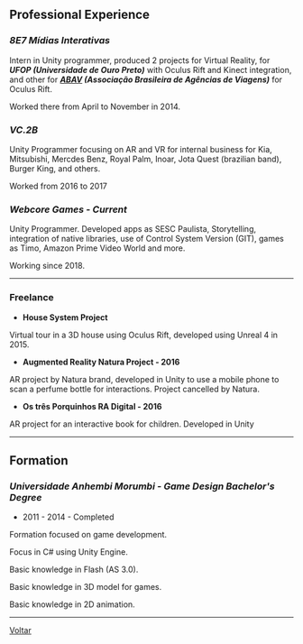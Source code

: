 ## [](#header-2)Professional Experience
 
### [](#header-4)_8E7 Mídias Interativas_

Intern in Unity programmer, produced 2 projects for Virtual Reality, for _**UFOP (Universidade de Ouro Preto)**_ with Oculus Rift and Kinect integration, and other for _**[ABAV](https://www.youtube.com/watch?v=2YUQ9cPUA-4) (Associação Brasileira de Agências de Viagens)**_ for Oculus Rift. 

Worked there from April to November in 2014.

### [](#header-4)_VC.2B_

Unity Programmer focusing on AR and VR for internal business for Kia, Mitsubishi, Mercdes Benz, Royal Palm, Inoar, Jota Quest (brazilian band), Burger King, and others.

Worked from 2016 to 2017

### [](#header-4)_Webcore Games - Current_

Unity Programmer. Developed apps as SESC Paulista, Storytelling, integration of native libraries, use of Control System Version (GIT), games as Timo, Amazon Prime Video World and more.

Working since 2018.

* * *

### [](#header-4)Freelance

*   **House System Project**

Virtual tour in a 3D house using Oculus Rift, developed using Unreal 4 in 2015.

*   **Augmented Reality Natura Project - 2016**

AR project by Natura brand, developed in Unity to use a mobile phone to scan a perfume bottle for interactions. Project cancelled by Natura.

*   **Os três Porquinhos RA Digital - 2016**

AR project for an interactive book for children. Developed in Unity

* * *

## [](#header-2)Formation

### [](#header-4)_Universidade Anhembi Morumbi - Game Design Bachelor's Degree_

* 2011 - 2014 - Completed
 
Formation focused on game development.

Focus in C# using Unity Engine.

Basic knowledge in Flash (AS 3.0).

Basic knowledge in 3D model for games.

Basic knowledge in 2D animation.

* * *

[Voltar](./)
